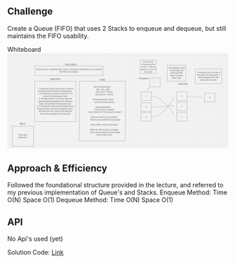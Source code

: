 ## Challenge
Create a Queue (FIFO) that uses 2 Stacks to enqueue and dequeue, but still maintains the FIFO usability.

Whiteboard
<img src="img/stack-and-que.png"/>

## Approach & Efficiency
Followed the foundational structure provided in the lecture, and referred to my previous implementation of Queue's and Stacks.
Enqueue Method:
Time O(N)
Space O(1)
Dequeue Method:
Time O(N)
Space O(1)

## API
No Api's used (yet)


Solution Code:
[Link](
https://github.com/KirkGarrison/data-structures-and-algorithms/blob/stack-queue-pseudo/python/code_challenges/stack_queue_pseudo/stack_queue_pseudo.py)
